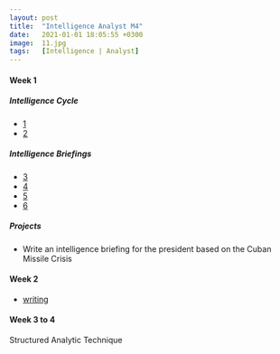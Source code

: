 ```yaml
---
layout: post
title:  "Intelligence Analyst M4"
date:   2021-01-01 18:05:55 +0300
image:  11.jpg
tags:   [Intelligence | Analyst]
---
```

#### Week 1
##### Intelligence Cycle
- [1](https://en.wikipedia.org/wiki/Intelligence_cycle)
- [2](https://www.cia.gov/kids-page/6-12th-grade/who-we-are-what-we-do/the-intelligence-cycle.html#analysis-and-production)

##### Intelligence Briefings 	
- [3](https://ahsawc.files.wordpress.com/2014/02/intelligence-analysis-reports.pdf)
- [4](https://www.ncirc.gov/documents%5Cpublic%5CAnalysts_Style_Manual.pdf)
- [5](https://www.intelligence.gov/publics-daily-brief/presidents-daily-brief)
- [6](http://www.intelligence101.com/my-full-proof-process-to-writing-a-killer-intelligence-brief-and-tips-to-deliver-intelligence-assessments-better/)

##### Projects
* Write an intelligence briefing for the president based on the Cuban Missile Crisis

#### Week 2
- [writing](https://www.classcentral.com/course/how-to-write-a-scientific-paper-5816)

#### Week 3 to 4
Structured Analytic Technique

[jekyll-docs]: https://jekyllrb.com/docs/home
[jekyll-gh]:   https://github.com/jekyll/jekyll
[jekyll-talk]: https://talk.jekyllrb.com/
